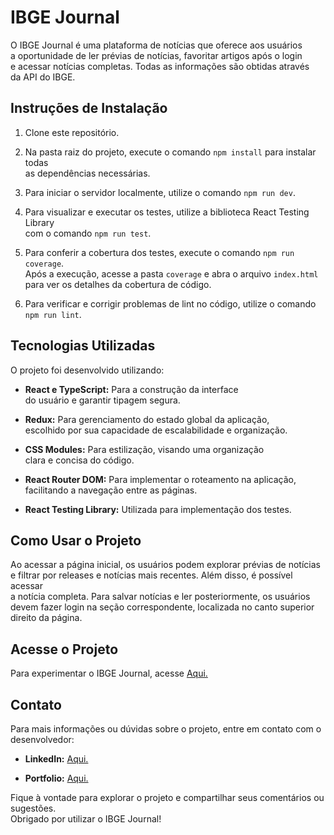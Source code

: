 # IBGE Journal

O IBGE Journal é uma plataforma de notícias que oferece aos usuários <br>
a oportunidade de ler prévias de notícias, favoritar artigos após o login<br>
 e acessar notícias completas. Todas as informações são obtidas através<br> da API do IBGE.

## Instruções de Instalação

1. Clone este repositório.
2. Na pasta raiz do projeto, execute o comando `npm install` para instalar todas<br>
 as dependências necessárias.

3. Para iniciar o servidor localmente, utilize o comando `npm run dev`.
4. Para visualizar e executar os testes, utilize a biblioteca React Testing Library<br>
 com o comando `npm run test`.

5. Para conferir a cobertura dos testes, execute o comando `npm run coverage`.<br>
 Após a execução, acesse a pasta `coverage` e abra o arquivo `index.html` <br> 
 para ver os detalhes da cobertura de código.

6. Para verificar e corrigir problemas de lint no código, utilize o comando `npm run lint`.

## Tecnologias Utilizadas

O projeto foi desenvolvido utilizando:

- **React e TypeScript:** Para a construção da interface<br>
    do usuário e garantir tipagem segura.

- **Redux:** Para gerenciamento do estado global da aplicação,<br>
    escolhido por sua capacidade de escalabilidade e organização.

- **CSS Modules:** Para estilização, visando uma organização<br>
    clara e concisa do código.

- **React Router DOM:** Para implementar o roteamento na aplicação,<br>
    facilitando a navegação entre as páginas.

- **React Testing Library:** Utilizada para implementação dos testes.

## Como Usar o Projeto

Ao acessar a página inicial, os usuários podem explorar prévias de notícias<br>
e filtrar por releases e notícias mais recentes. Além disso, é possível acessar<br>
a notícia completa. Para salvar notícias e ler posteriormente, os usuários<br>
devem fazer login na seção correspondente, localizada no canto superior direito da página.

## Acesse o Projeto

Para experimentar o IBGE Journal, acesse  <a href="https://ibge-journal.vercel.app/" target="_blank">Aqui.</a>

## Contato

Para mais informações ou dúvidas sobre o projeto, entre em contato com o desenvolvedor:

- **LinkedIn:**  <a href="https://www.linkedin.com/in/junior-piovesan-silva/" target="_blank">Aqui.</a>

- **Portfolio:** <a href="https://junior-piovesan.vercel.app/" target="_blank">Aqui.</a>

Fique à vontade para explorar o projeto e compartilhar seus comentários ou sugestões.<br>
 Obrigado por utilizar o IBGE Journal!
